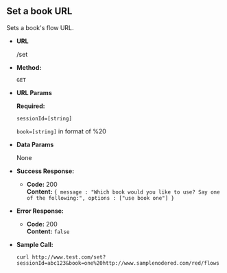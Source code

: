 **Set a book URL**
----
  Sets a book's flow URL.

* **URL**

  /set

* **Method:**

  `GET`
  
*  **URL Params**

   **Required:**
 
   `sessionId=[string]`
   
   `book=[string]` in format of <BOOKID>%20<BOOKURL>

* **Data Params**

  None

* **Success Response:**

  * **Code:** 200 <br />
    **Content:** `{ message : "Which book would you like to use? Say one of the following:", options : ["use book one"] }`
 
* **Error Response:**

  * **Code:** 200 <br />
    **Content:** `false`

* **Sample Call:**

  ```curl http://www.test.com/set?sessionId=abc123&book=one%20http://www.samplenodered.com/red/flows```
